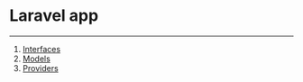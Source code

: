 # Laravel app

---

1. [Interfaces](./Interfaces/readme.md)
2. [Models](./Models/_readme.md)
3. [Providers](./Providers/_readme.md)
